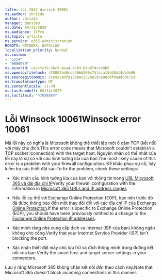 ```yaml
---
title: lỗi 1554 Winsock 10061
ms.author: chrisda
author: chrisda
manager: dansimp
ms.date: 04/21/2020
ms.audience: ITPro
ms.topic: article
ms.service: o365-administration
ROBOTS: NOINDEX, NOFOLLOW
localization_priority: Normal
ms.custom:
- "1554"
- "9000079"
ms.assetid: caecfa19-86c9-4aa4-9c83-b8a974ce60b9
ms.openlocfilehash: 4f8007bd8ccb4666260c75fdca15dd0b14eb4e96
ms.sourcegitcommit: c6692ce0fa1358ec3529e59ca0ecdfdea4cdc759
ms.translationtype: MT
ms.contentlocale: vi-VN
ms.lasthandoff: 09/14/2020
ms.locfileid: "47698884"
---
```

# <a name="winsock-error-10061"></a><span data-ttu-id="00d09-102">Lỗi Winsock 10061</span><span class="sxs-lookup"><span data-stu-id="00d09-102">Winsock error 10061</span></span>

<span data-ttu-id="00d09-103">Mã lỗi này có nghĩa là Microsoft không thể thiết lập một ổ cắm TCP (kết nối) với máy chủ đích.</span><span class="sxs-lookup"><span data-stu-id="00d09-103">This error code means that Microsoft couldn't establish a TCP socket (connection) with the target host.</span></span> <span data-ttu-id="00d09-104">Nguyên nhân có thể nhất của lỗi này là sự cố với cấu hình tường lửa của bạn.</span><span class="sxs-lookup"><span data-stu-id="00d09-104">The most likely cause of this error is a problem with your firewall configuration.</span></span> <span data-ttu-id="00d09-105">Để khắc phục sự cố, hãy kiểm tra các thiết đặt sau:</span><span class="sxs-lookup"><span data-stu-id="00d09-105">To fix the problem, check these settings:</span></span>

- <span data-ttu-id="00d09-106">Xác nhận cấu hình tường lửa của bạn với thông tin trong [URL Microsoft 365 và dải địa chỉ IP](https://docs.microsoft.com/office365/enterprise/urls-and-ip-address-ranges)</span><span class="sxs-lookup"><span data-stu-id="00d09-106">Verify your firewall configuration with the information in [Microsoft 365 URLs and IP address ranges](https://docs.microsoft.com/office365/enterprise/urls-and-ip-address-ranges)</span></span>

- <span data-ttu-id="00d09-107">Nếu lỗi cụ thể với Exchange Online Protection (EOP), bạn nên trước đó đã được thông báo đến một thay đổi đối với các [địa chỉ IP của Exchange Online Protection](https://docs.microsoft.com/office365/SecurityCompliance/eop/exchange-online-protection-ip-addresses).</span><span class="sxs-lookup"><span data-stu-id="00d09-107">If the error is specific to Exchange Online Protection (EOP), you should have been previously notified to a change to the [Exchange Online Protection IP addresses](https://docs.microsoft.com/office365/SecurityCompliance/eop/exchange-online-protection-ip-addresses).</span></span>

- <span data-ttu-id="00d09-108">Xác minh rằng nhà cung cấp dịch vụ Internet (ISP của bạn) không ngăn không cho cổng.</span><span class="sxs-lookup"><span data-stu-id="00d09-108">Verify that your Internet Service Provider (ISP) isn't blocking the port.</span></span>

- <span data-ttu-id="00d09-109">Xác nhận thiết đặt máy chủ lưu trữ và đích thông minh trong đường kết nối của bạn.</span><span class="sxs-lookup"><span data-stu-id="00d09-109">Verify the smart host and target server settings in your connectors.</span></span>

<span data-ttu-id="00d09-110">Lưu ý rằng Microsoft 365 không chặn kết nối *đến* theo cách này.</span><span class="sxs-lookup"><span data-stu-id="00d09-110">Note that Microsoft 365 doesn't block *incoming* connections in this manner.</span></span>

